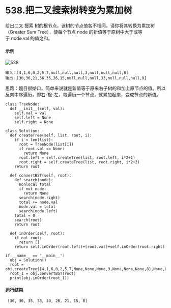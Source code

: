 # 538.把二叉搜索树转变为累加树

给出二叉 搜索 树的根节点，该树的节点值各不相同，请你将其转换为累加树（Greater Sum Tree），使每个节点 node 的新值等于原树中大于或等于 node.val 的值之和。

#### 示例

![538](https://github.com/CamWu-cyber/leetcode/blob/master/%E4%BA%8C%E5%8F%89%E6%A0%91/538.JPG)

    输入：[4,1,6,0,2,5,7,null,null,null,3,null,null,null,8]
    输出：[30,36,21,36,35,26,15,null,null,null,33,null,null,null,8]

思路：题目很拗口，简单来说就是新值等于原来右子树的和加上原节点的值。所以反向中序遍历，即右-根-左，每遍历一个节点，就累加起来，变成节点的新值。

    class TreeNode:
      def __init__(self, val):
        self.val = val
        self.left = None
        self.right = None
		
    class Solution:
      def createTree(self, list, root, i):
        if i < len(list):
          root = TreeNode(list[i])
          if root.val == None:
            return None
          root.left = self.createTree(list, root.left, i*2+1)
          root.right = self.createTree(list, root.right, i*2+2)
        return root

      def convertBST(self, root):
        def search(node):
          nonlocal total
          if not node:
            return None
          search(node.right)
          total += node.val
          node.val = total
          search(node.left)
        total = 0
        search(root)
        return root

      def inOrder(self, root):
        if not root:
          return []
        return self.inOrder(root.left)+[root.val]+self.inOrder(root.right)

    if __name__ == '__main__':
      obj = Solution()
      root = obj.createTree([4,1,6,0,2,5,7,None,None,None,3,None,None,None,8],None,0)
      root_1 = obj.convertBST(root)
      print(obj.inOrder(root_1))
  
 #### 运行结果
     [36, 36, 35, 33, 30, 26, 21, 15, 8]
